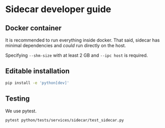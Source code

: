 # Sidecar developer guide

## Docker container

It is recommended to run everything inside docker. That said, sidecar has minimal
dependencies and _could_ run directly on the host.

Specifying `--shm-size` with at least 2 GB and `--ipc host` is required.

## Editable installation

```bash
pip install -e 'python[dev]'
```

## Testing

We use pytest.

```bash
pytest python/tests/services/sidecar/test_sidecar.py
```
